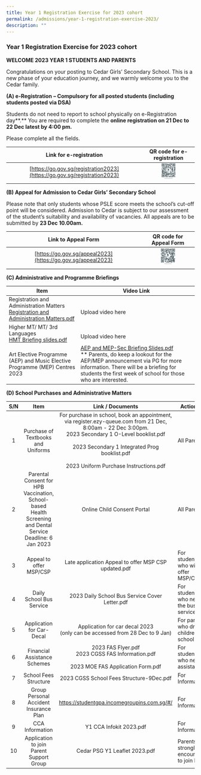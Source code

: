 ```yaml
---
title: Year 1 Registration Exercise for 2023 cohort
permalink: /admissions/year-1-registration-exercise-2023/
description: ""
---
```

### Year 1 Registration Exercise for 2023 cohort

**WELCOME 2023 YEAR 1 STUDENTS AND PARENTS**

Congratulations on your posting to Cedar Girls’ Secondary School. This is a new phase of your education journey, and we warmly welcome you to the Cedar family.

**(A) e-Registration** **– Compulsory for all posted students (including students posted via DSA)**

Students do not need to report to school physically on e-Registration day**.** You are required to complete the **online registration on 21 Dec to 22 Dec latest by 4:00 pm.** 

Please complete all the fields.

| Link for e-registration | QR code for e-registration |
|:---:|:---:|
| [https://go.gov.sg/registration2023](https://go.gov.sg/registration2023) | <img src="/images/qrcode1.png" style="width:30%"> |
|  |  |

**(B) Appeal for Admission to Cedar Girls’ Secondary School**  

Please note that only students whose PSLE score meets the school’s cut-off point will be considered. Admission to Cedar is subject to our assessment of the student’s suitability and availability of vacancies. All appeals are to be submitted by **23 Dec 10.00am.**

| Link to Appeal Form | QR code for Appeal Form |
|:---:|:---:|
|[https://go.gov.sg/appeal2023](https://go.gov.sg/appeal2023) | <img src="/images/qrcode2.png" style="width:30%"> |
|  |  |

**(C) Administrative and Programme Briefings**

| Item | Video Link |
|---|---|
| Registration and Administration Matters<br>[Registration and Administration Matters.pdf](/files/re12023.pdf) | <br> Upload video here |
| Higher MT/ MT/ 3rd Languages<br>[HMT Briefing slides.pdf](/files/re22023.pdf) | <br>Upload video here |
|  Art Elective Programme (AEP) and Music Elective Programme (MEP) Centres 2023 | [AEP and MEP-Sec Briefing Slides.pdf ](/files/re32023.pdf) <br>** Parents, do keep a lookout for the AEP/MEP announcement via PG for more information. There will be a briefing for students the first week of school for those who are interested. |

**(D) School Purchases and Administrative Matters**

| S/N | Item | Link / Documents | Action by |
|:---:|:---:|:---:|---|
| 1 | Purchase of Textbooks and Uniforms |  For purchase in school, book an appointment, via register.ezy-queue.com from 21 Dec, 8:00am - 22 Dec 3:00pm.<br>2023 Secondary 1 O-Level booklist.pdf<br><br>2023 Secondary 1 Integrated Prog booklist.pdf<br><br>2023 Uniform Purchase Instructions.pdf | All Parents |
| 2 | Parental Consent for HPB Vaccination, School-based Health Screening and Dental Service<br>Deadline: 6 Jan 2023 | Online Child Consent Portal<br>  | All Parents |
| 3 | Appeal to offer MSP/CSP | Late application Appeal to offer MSP CSP updated.pdf | For students who wish to offer MSP/CSP |
| 4 | Daily School Bus Service | 2023 Daily School Bus Service Cover Letter.pdf  | For students who need the bus service |
| 5 | Application for Car-Decal <br>  | Application for car decal 2023<br>(only can be accessed from 28 Dec to 9 Jan) | For parents who drive children to school |
| 6 | Financial Assistance Schemes | 2023 FAS Flyer.pdf<br>2023 CGSS FAS Information.pdf<br><br>2023 MOE FAS Application Form.pdf | For students who need assistance |
| 7 | School Fees Structure<br>  | 2023 CGSS School Fees Structure-9Dec.pdf | For Information |
| 8 | Group Personal Accident Insurance Plan | https://studentgpa.incomegroupins.com.sg/#/  | For Information |
| 9 | CCA Information | Y1 CCA Infokit 2023.pdf | For Information |
| 10 | Application to join Parent Support Group | Cedar PSG Y1 Leaflet 2023.pdf | Parents are strongly encouraged to join PSG |
